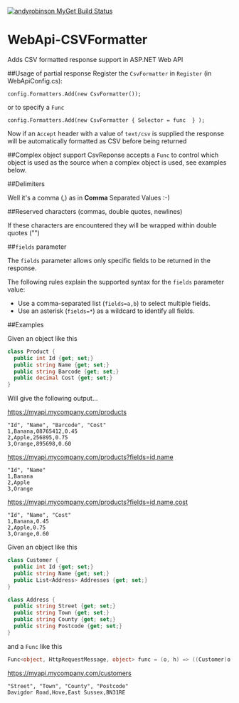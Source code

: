 [![andyrobinson MyGet Build Status](https://www.myget.org/BuildSource/Badge/andyrobinson?identifier=9522c31d-4062-4dc6-b36a-593de3a39d87)](https://www.myget.org/)

# WebApi-CSVFormatter
Adds CSV formatted response support in ASP.NET Web API

##Usage of partial response
Register the ```CsvFormatter``` in ```Register``` (in WebApiConfig.cs):

```
config.Formatters.Add(new CsvFormatter());
```

or to specify a ```Func```

```
config.Formatters.Add(new CsvFormatter { Selector = func  } );
```

Now if an ```Accept``` header with a value of ```text/csv``` is supplied the response will be automatically formatted as CSV before being returned

##Complex object support
CsvReponse accepts a ```Func``` to control which object is used as the source when a complex object is used, see examples below.

##Delimiters

Well it's a comma (,) as in **Comma** Separated Values :-)

##Reserved characters (commas, double quotes, newlines)

If these characters are encountered they will be wrapped within double quotes ("")

##```fields``` parameter

The ```fields``` parameter allows only specific fields to be returned in the response.

The following rules explain the supported syntax for the ```fields``` parameter value:

* Use a comma-separated list (```fields=a,b```) to select multiple fields.
* Use an asterisk (```fields=*```) as a wildcard to identify all fields.

##Examples

Given an object like this

```csharp
class Product {
  public int Id {get; set;}
  public string Name {get; set;}
  public string Barcode {get; set;}
  public decimal Cost {get; set;}
}
````

Will give the following output...

https://myapi.mycompany.com/products

```
"Id", "Name", "Barcode", "Cost"
1,Banana,08765412,0.45
2,Apple,256895,0.75
3,Orange,895698,0.60
```

https://myapi.mycompany.com/products?fields=id,name

```
"Id", "Name"
1,Banana
2,Apple
3,Orange
```

https://myapi.mycompany.com/products?fields=id,name,cost

```
"Id", "Name", "Cost"
1,Banana,0.45
2,Apple,0.75
3,Orange,0.60
```

Given an object like this

```csharp
class Customer {
  public int Id {get; set;}
  public string Name {get; set;}
  public List<Address> Addresses {get; set;}
}

class Address {
  public string Street {get; set;}
  public string Town {get; set;}
  public string County {get; set;}
  public string Postcode {get; set;}
}
````
and a ```Func``` like this

```csharp
Func<object, HttpRequestMessage, object> func = (o, h) => ((Customer)o).Addresses;
````

https://myapi.mycompany.com/customers

```
"Street", "Town", "County", "Postcode"
Davigdor Road,Hove,East Sussex,BN31RE
```
